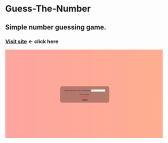 # Guess-The-Number

## Simple number guessing game.

### [Visit site](https://exoryon.github.io/Guess-The-Number/)  ← click here
![alt text](https://github.com/exORYON/Projects-preview/blob/main/guess-the-number.jpg?raw=true "Guess the number game")

